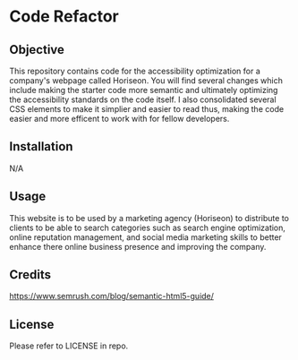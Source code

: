 # Code Refactor

## Objective

This repository contains code for the accessibility optimization for a company's webpage called Horiseon. You will find several changes which include making the starter code more semantic and ultimately optimizing the accessibility standards on the code itself. I also consolidated several CSS elements to make it simplier and easier to read thus, making the code easier and more efficent to work with for fellow developers.

## Installation

N/A

## Usage

This website is to be used by a marketing agency (Horiseon) to distribute to clients to be able to search categories such as search engine optimization, online reputation management, and social media marketing skills to better enhance there online business presence and improving the company.

## Credits
https://www.semrush.com/blog/semantic-html5-guide/


## License

Please refer to LICENSE in repo.

